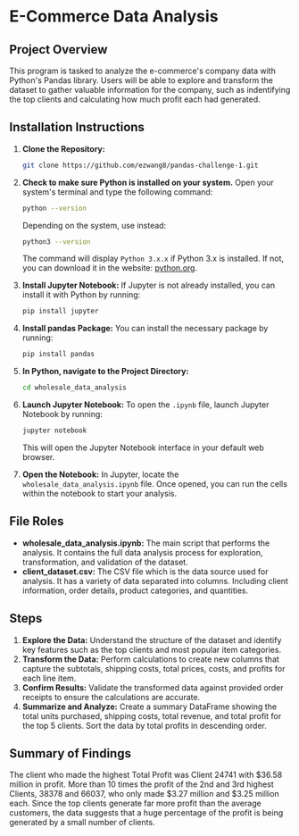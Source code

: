 # E-Commerce Data Analysis

## Project Overview
This program is tasked to analyze the e-commerce's company data with Python's Pandas library. Users will be able to explore and transform the dataset to gather valuable information for the company, such as indentifying the top clients and calculating how much profit each had generated.

## Installation Instructions
1. **Clone the Repository:**
   ```bash
   git clone https://github.com/ezwang8/pandas-challenge-1.git
   ```
2. **Check to make sure Python is installed on your system.**
   Open your system's terminal and type the following command:

   ```bash
   python --version
   ```

   Depending on the system, use instead:

   ```bash
   python3 --version
   ```

   The command will display `Python 3.x.x` if Python 3.x is installed. If not, you can download it in the website: [python.org](https://www.python.org/downloads/).

3. **Install Jupyter Notebook:**
   If Jupyter is not already installed, you can install it with Python by running:

   ```bash
   pip install jupyter
   ```
   
4. **Install pandas Package:**
   You can install the necessary package by running:

   ```bash
   pip install pandas
   ```

6. **In Python, navigate to the Project Directory:**
   ```bash
   cd wholesale_data_analysis
   ```

7. **Launch Jupyter Notebook:**
   To open the `.ipynb` file, launch Jupyter Notebook by running:

   ```bash
   jupyter notebook
   ```

   This will open the Jupyter Notebook interface in your default web browser.

8. **Open the Notebook:**
   In Jupyter, locate the `wholesale_data_analysis.ipynb` file. Once opened, you can run the cells within the notebook to start your analysis.

## File Roles
- **wholesale_data_analysis.ipynb:** The main script that performs the analysis. It contains the full data analysis process for exploration, transformation, and validation of the dataset.
- **client_dataset.csv:** The CSV file which is the data source used for analysis. It has a variety of data separated into columns. Including client information, order details, product categories, and quantities.

## Steps
1. **Explore the Data:** Understand the structure of the dataset and identify key features such as the top clients and most popular item categories.
2. **Transform the Data:** Perform calculations to create new columns that capture the subtotals, shipping costs, total prices, costs, and profits for each line item.
3. **Confirm Results:** Validate the transformed data against provided order receipts to ensure the calculations are accurate.
4. **Summarize and Analyze:** Create a summary DataFrame showing the total units purchased, shipping costs, total revenue, and total profit for the top 5 clients. Sort the data by total profits in descending order.

## Summary of Findings
The client who made the highest Total Profit was Client 24741 with $36.58 million in profit. More than 10 times the profit of the 2nd and 3rd highest Clients, 38378 and 66037, who only made $3.27 million and $3.25 million each.
Since the top clients generate far more profit than the average customers, the data suggests that a huge percentage of the profit is being generated by a small number of clients.
